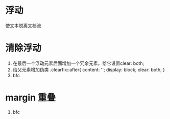 # 浮动
使文本脱离文档流

# 清除浮动
1. 在最后一个浮动元素后面增加一个冗余元素，给它设置clear: both;
2. 给父元素增加伪类
    .clearfix::after{
        content: '';
        display: block;
        clear: both;
    }
3. bfc

# margin 重叠
1. bfc